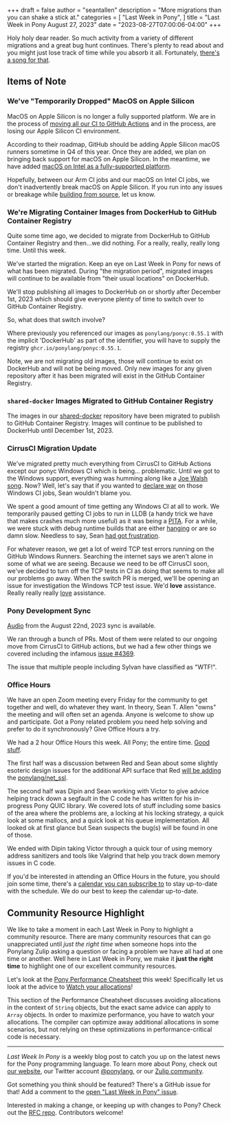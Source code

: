 +++
draft = false
author = "seantallen"
description = "More migrations than you can shake a stick at."
categories = [
    "Last Week in Pony",
]
title = "Last Week in Pony August 27, 2023"
date = "2023-08-27T07:00:06-04:00"
+++

Holy holy dear reader. So much activity from a variety of different migrations and a great bug hunt continues. There's plenty to read about and you might just lose track of time while you absorb it all. Fortunately, [there's a song for that](https://www.youtube.com/watch?v=WuXwSyahgW4).

## Items of Note

### We've "Temporarily Dropped" MacOS on Apple Silicon

MacOS on Apple Silicon is no longer a fully supported platform. We are in the process of [moving all our CI to GitHub Actions](https://www.ponylang.io/blog/2023/08/last-week-in-pony-august-13-2023/#the-great-ci-move-is-underway) and in the process, are losing our Apple Silicon CI environment.

According to their roadmap, GitHub should be adding Apple Silicon macOS runners sometime in Q4 of this year. Once they are added, we plan on bringing back support for macOS on Apple Silicon. In the meantime, we have added [macOS on Intel as a fully-supported platform](https://www.ponylang.io/blog/2023/08/last-week-in-pony-august-20-2023/#macos-on-intel-is-a-fully-supported-platform-again).

Hopefully, between our Arm CI jobs and our macOS on Intel CI jobs, we don't inadvertently break macOS on Apple Silicon. If you run into any issues or breakage while [building from source](https://github.com/ponylang/ponyc/blob/main/BUILD.md#macos), let us know.

### We're Migrating Container Images from DockerHub to GitHub Container Registry

Quite some time ago, we decided to migrate from DockerHub to GitHub Container Registry and then...we did nothing. For a really, really, really long time. Until this week.

We've started the migration. Keep an eye on Last Week in Pony for news of what has been migrated. During "the migration period", migrated images will continue to be available from "their usual locations" on DockerHub.

We'll stop publishing all images to DockerHub on or shortly after December 1st, 2023 which should give everyone plenty of time to switch over to GitHub Container Registry.

So, what does that switch involve?

Where previously you referenced our images as `ponylang/ponyc:0.55.1` with the implicit 'DockerHub' as part of the identifier, you will have to supply the registry `ghcr.io/ponylang/ponyc:0.55.1`.

Note, we are not migrating old images, those will continue to exist on DockerHub and will not be being moved. Only new images for any given repository after it has been migrated will exist in the GitHub Container Registry.

### `shared-docker` Images Migrated to GitHub Container Registry

The images in our [shared-docker](https://github.com/ponylang/shared-docker) repository have been migrated to publish to GitHub Container Registry. Images will continue to be published to DockerHub until December 1st, 2023.

### CirrusCI Migration Update

We've migrated pretty much everything from CirrusCI to GitHub Actions except our ponyc Windows CI which is being... problematic. Until we got to the Windows support, everything was humming along like a [Joe Walsh song](https://www.youtube.com/watch?v=ss9VZ1FHxy0). Now? Well, let's say that if you wanted to [declare war](https://www.youtube.com/watch?v=iUxkFCBPgx4) on those Windows CI jobs, Sean wouldn't blame you.

We spent a good amount of time getting any Windows CI at all to work. We temporarily paused getting CI jobs to run in LLDB (a handy trick we have that makes crashes much more useful) as it was being a [PITA](https://www.youtube.com/watch?v=ic3g8Xnf7LI). For a while, we were stuck with debug runtime builds that are either [hanging](https://www.youtube.com/watch?v=I_3gLp6k7ZE) or are so damn slow.  Needless to say, Sean [had got frustration](https://www.youtube.com/watch?v=9G-AtMVXmPM).

For whatever reason, we get a lot of weird TCP test errors running on the GitHub Windows Runners. Searching the internet says we aren't alone in some of what we are seeing. Because we need to be off CirrusCI soon, we've decided to turn off the TCP tests in CI as doing that seems to make all our problems go away. When the switch PR is merged, we'll be opening an issue for investigation the Windows TCP test issue. We'd **love** assistance. Really really really [love](https://www.youtube.com/watch?v=I1e4qhHOIQA) assistance.

### Pony Development Sync

[Audio](https://sync-recordings.ponylang.io/r/2023_08_22.m4a) from the August 22nd, 2023 sync is available.

We ran through a bunch of PRs. Most of them were related to our ongoing move from CirrusCI to GitHub actions, but we had a few other things we covered including the infamous [issue #4369](https://github.com/ponylang/ponyc/issues/4369).

The issue that multiple people including Sylvan have classified as "WTF!".

### Office Hours

We have an open Zoom meeting every Friday for the community to get together and well, do whatever they want. In theory, Sean T. Allen "owns" the meeting and will often set an agenda. Anyone is welcome to show up and participate. Got a Pony related problem you need help solving and prefer to do it synchronously? Give Office Hours a try.

We had a 2 hour Office Hours this week. All Pony; the entire time. [Good stuff](https://www.youtube.com/watch?v=_F4dmI8KsEk).

The first half was a discussion between Red and Sean about some slightly esoteric design issues for the additional API surface that Red [will be adding](https://github.com/ponylang/net_ssl/pull/89) the [ponylang/net_ssl](https://github.com/ponylang/net_ssl).

The second half was Dipin and Sean working with Victor to give advice helping track down a segfault in the C code he has written for his in-progress Pony QUIC library. We covered lots of stuff including some basics of the area where the problems are, a locking at his locking strategy, a quick look at some mallocs, and a quick look at his queue implementation. All looked ok at first glance but Sean suspects the bug(s) will be found in one of those.

We ended with Dipin taking Victor through a quick tour of using memory address sanitizers and tools like Valgrind that help you track down memory issues in C code.

If you'd be interested in attending an Office Hours in the future, you should join some time, there's a [calendar you can subscribe to](https://calendar.google.com/calendar/ical/4465e68ae24131ae00461a40893f2637a2c9ac510e311a44ff78680e2f183ce3%40group.calendar.google.com/public/basic.ics) to stay up-to-date with the schedule. We do our best to keep the calendar up-to-date.

## Community Resource Highlight

We like to take a moment in each Last Week in Pony to highlight a community resource. There are many community resources that can go unappreciated until _just the right time_ when someone hops into the Ponylang Zulip asking a question or facing a problem we have all had at one time or another. Well here in Last Week in Pony, we make it **just the right time** to highlight one of our excellent community resources.

Let's look at the [Pony Performance Cheatsheet](https://www.ponylang.io/reference/pony-performance-cheatsheet/) this week! Specifically let us look at the advice to [Watch your allocations](https://www.ponylang.io/reference/pony-performance-cheatsheet/#avoid-allocations)!

This section of the Performance Cheatsheet discusses avoiding allocations in the context of `String` objects, but the exact same advice can apply to `Array` objects. In order to maximize performance, you have to watch your allocations. The compiler can optimize away additional allocations in some scenarios, but not relying on these optimizations in performance-critical code is necessary.

---

_Last Week In Pony_ is a weekly blog post to catch you up on the latest news for the Pony programming language. To learn more about Pony, check out [our website](https://ponylang.io), our Twitter account [@ponylang](https://twitter.com/ponylang), or our [Zulip community](https://ponylang.zulipchat.com).

Got something you think should be featured? There's a GitHub issue for that! Add a comment to the [open "Last Week in Pony" issue](https://github.com/ponylang/ponylang.github.io/issues?q=is%3Aissue+is%3Aopen+label%3Alast-week-in-pony).

Interested in making a change, or keeping up with changes to Pony? Check out the [RFC repo](https://github.com/ponylang/rfcs). Contributors welcome!
